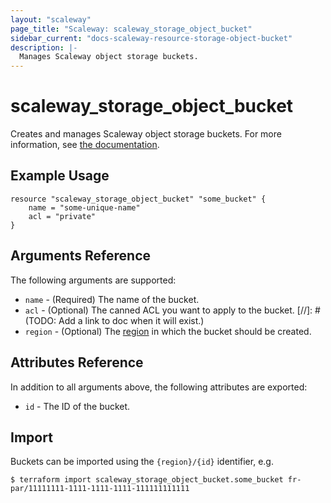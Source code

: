 ```yaml
---
layout: "scaleway"
page_title: "Scaleway: scaleway_storage_object_bucket"
sidebar_current: "docs-scaleway-resource-storage-object-bucket"
description: |-
  Manages Scaleway object storage buckets.
---
```


# scaleway_storage_object_bucket

Creates and manages Scaleway object storage buckets. For more information, see [the documentation](https://www.scaleway.com/en/docs/object-storage-feature/).

## Example Usage

```hcl
resource "scaleway_storage_object_bucket" "some_bucket" {
    name = "some-unique-name"
    acl = "private"
}
```

## Arguments Reference

The following arguments are supported:

* `name` - (Required) The name of the bucket.
* `acl` - (Optional) The canned ACL you want to apply to the bucket.
[//]: # (TODO: Add a link to doc when it will exist.)
* `region` - (Optional) The [region](https://developers.scaleway.com/en/quickstart/#region-definition) in which the bucket should be created.

## Attributes Reference

In addition to all arguments above, the following attributes are exported:

* `id` - The ID of the bucket.



## Import

Buckets can be imported using the `{region}/{id}` identifier, e.g.

```
$ terraform import scaleway_storage_object_bucket.some_bucket fr-par/11111111-1111-1111-1111-111111111111
```
